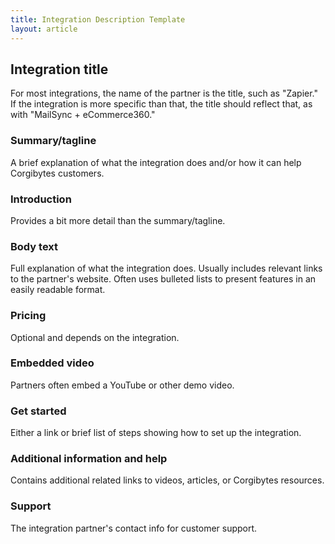 ```yaml
---
title: Integration Description Template
layout: article
---
```


## Integration title

For most integrations, the name of the partner is the title, such as "Zapier." If the integration is more specific than that, the title should reflect that, as with "MailSync + eCommerce360."


### Summary/tagline

A brief explanation of what the integration does and/or how it can help Corgibytes customers.

### Introduction

Provides a bit more detail than the summary/tagline.

### Body text

Full explanation of what the integration does. Usually includes relevant links to the partner's website. Often uses bulleted lists to present features in an easily readable format.

### Pricing

Optional and depends on the integration.

### Embedded video

Partners often embed a YouTube or other demo video.

### Get started

Either a link or brief list of steps showing how to set up the integration.


### Additional information and help

Contains additional related links to videos, articles, or Corgibytes resources.

### Support

The integration partner's contact info for customer support.

